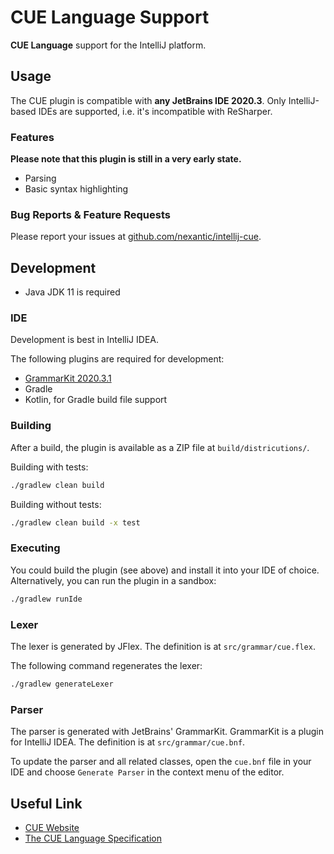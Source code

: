# CUE Language Support

**CUE Language** support for the IntelliJ platform.

## Usage
The CUE plugin is compatible with **any JetBrains IDE 2020.3**. Only IntelliJ-based IDEs are supported, i.e. it's incompatible with ReSharper.

### Features
**Please note that this plugin is still in a very early state.**
- Parsing
- Basic syntax highlighting

### Bug Reports & Feature Requests
Please report your issues at [github.com/nexantic/intellij-cue](https://github.com/nexantic/intellij-cue).

## Development

- Java JDK 11 is required

### IDE

Development is best in IntelliJ IDEA.

The following plugins are required for development:

- [GrammarKit 2020.3.1](https://plugins.jetbrains.com/plugin/6606-grammar-kit)
- Gradle
- Kotlin, for Gradle build file support

### Building

After a build, the plugin is available as a ZIP file at `build/districutions/`.

Building with tests:

```bash
./gradlew clean build
```

Building without tests:

```bash
./gradlew clean build -x test
```

### Executing

You could build the plugin (see above) and install it into your IDE of choice. Alternatively, you can run the plugin in a sandbox:

```bash
./gradlew runIde
```

### Lexer

The lexer is generated by JFlex. The definition is at `src/grammar/cue.flex`.

The following command regenerates the lexer:

```bash
./gradlew generateLexer
```

### Parser

The parser is generated with JetBrains' GrammarKit. GrammarKit is a plugin for IntelliJ IDEA. The definition is at `src/grammar/cue.bnf`.

To update the parser and all related classes, open the `cue.bnf` file in your IDE and choose `Generate Parser` in the context menu of the
editor.

## Useful Link

- [CUE Website](https://cuelang.org/)
- [The CUE Language Specification](https://cuelang.org/docs/references/spec/)